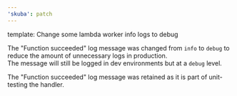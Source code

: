 ```yaml
---
'skuba': patch
---
```


template: Change some lambda worker info logs to debug

The "Function succeeded" log message was changed from `info` to `debug`
to reduce the amount of unnecessary logs in production.  
The message will still be logged in dev environments but at a `debug`
level.

The "Function succeeded" log message was retained as it is part of unit-testing
the handler.
